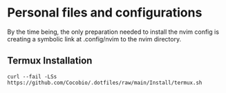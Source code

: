 # Personal files and configurations

By the time being, the only preparation needed to install the nvim config is
creating a symbolic link at .config/nvim to the nvim directory.

## Termux Installation
```shell
curl --fail -LSs https://github.com/Cocobio/.dotfiles/raw/main/Install/termux.sh
```
